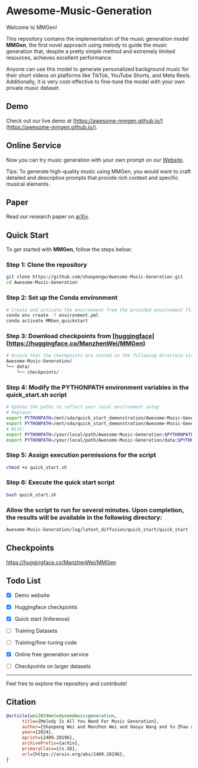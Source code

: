 # Awesome-Music-Generation

Welcome to MMGen!

This repository contains the implementation of the music generation model **MMGen**, the first novel approach using melody to guide the music generation that, despite a pretty simple method and extremely limited resources, achieves excellent performance.

Anyone can use this model to generate personalized background music for their short videos on platforms like TikTok, YouTube Shorts, and Meta Reels. Additionally, it is very cost-effective to fine-tune the model with your own private music dataset.

## Demo
Check out our live demo at [https://awesome-mmgen.github.io/](https://awesome-mmgen.github.io/).

## Online Service
Now you can try music generation with your own prompt on our [Website](https://www.mmgen.online/).

Tips: To generate high-quality music using MMGen, you would want to craft detailed and descriptive prompts that provide rich context and specific musical elements. 

## Paper
Read our research paper on [arXiv](https://arxiv.org/abs/2409.20196).

## Quick Start

To get started with **MMGen**, follow the steps below:

### Step 1: Clone the repository
```bash
git clone https://github.com/shaopengw/Awesome-Music-Generation.git
cd Awesome-Music-Generation
```

### Step 2: Set up the Conda environment
```bash
# Create and activate the environment from the provided environment file
conda env create -f environment.yml
conda activate MMGen_quickstart
```

### Step 3: Download checkpoints from [\[huggingface\](https://huggingface.co/ManzhenWei/MMGen)](https://huggingface.co/ManzhenWei/MMGen)
```bash
# Ensure that the checkpoints are stored in the following directory structure
Awesome-Music-Generation/
└── data/
    └── checkpoints/
```

### Step 4: Modify the PYTHONPATH environment variables in the quick_start.sh script
```bash
# Update the paths to reflect your local environment setup
# Replace:
export PYTHONPATH=/mnt/sda/quick_start_demonstration/Awesome-Music-Generation:$PYTHONPATH
export PYTHONPATH=/mnt/sda/quick_start_demonstration/Awesome-Music-Generation/data:$PYTHONPATH
# With:
export PYTHONPATH=/your/local/path/Awesome-Music-Generation:$PYTHONPATH
export PYTHONPATH=/your/local/path/Awesome-Music-Generation/data:$PYTHONPATH
```

### Step 5: Assign execution permissions for the script
```bash
chmod +x quick_start.sh
```
### Step 6: Execute the quick start script
```bash
bash quick_start.sh
```
### Allow the script to run for several minutes. Upon completion, the results will be available in the following directory:
```bash
Awesome-Music-Generation/log/latent_diffusion/quick_start/quick_start
```


## Checkpoints
https://huggingface.co/ManzhenWei/MMGen

## Todo List
- [x] Demo website
- [x] Huggingface checkpoints
- [x] Quick start (Inference)
- [ ] Training Datasets
- [ ] Training/fine-tuning code
- [x] Online free generation service
- [ ] Checkpoints on larger datasets



---

Feel free to explore the repository and contribute!

## Citation

```bibtex
@article{wei2024melodyneedmusicgeneration,
      title={Melody Is All You Need For Music Generation}, 
      author={Shaopeng Wei and Manzhen Wei and Haoyu Wang and Yu Zhao and Gang Kou},
      year={2024},
      eprint={2409.20196},
      archivePrefix={arXiv},
      primaryClass={cs.SD},
      url={https://arxiv.org/abs/2409.20196}, 
}
